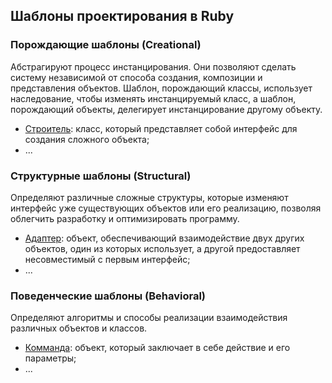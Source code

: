 ## Шаблоны проектирования в Ruby

<a name="creational"></a>
### Порождающие шаблоны (Creational)

Абстрагируют процесс инстанцирования. Они позволяют сделать систему независимой
от способа создания, композиции и представления объектов. Шаблон,
порождающий классы, использует наследование, чтобы изменять инстанцируемый
класс, а шаблон, порождающий объекты, делегирует инстанцирование другому
объекту.
- [Строитель](builder.md): класс, который представляет собой интерфейс для
создания сложного объекта;
- ...

<a name="structural"></a>
### Структурные шаблоны (Structural)

Определяют различные сложные структуры, которые изменяют интерфейс уже
существующих объектов или его реализацию, позволяя облегчить разработку
и оптимизировать программу.
- [Адаптер](adapter.md): объект, обеспечивающий взаимодействие двух других
объектов, один из которых использует, а другой предоставляет несовместимый с
первым интерфейс;
- ...

<a name="behavioral"></a>
### Поведенческие шаблоны (Behavioral)

Определяют алгоритмы и способы реализации взаимодействия различных объектов и
классов.
- [Комманда](command.md): объект, который заключает в себе действие и его
параметры;
- ...